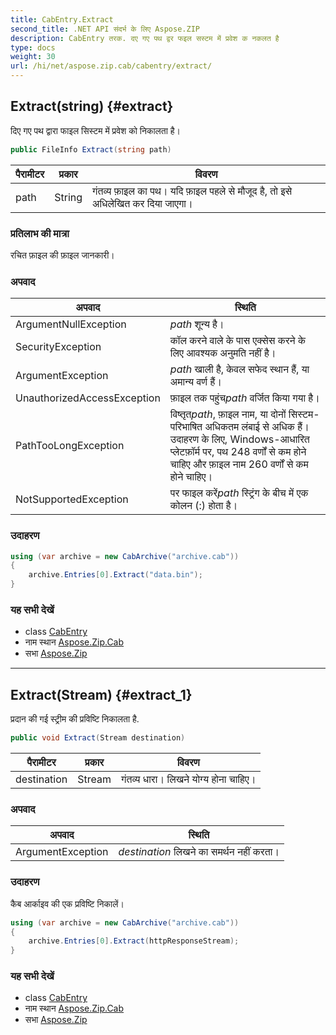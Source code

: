 ```yaml
---
title: CabEntry.Extract
second_title: .NET API संदर्भ के लिए Aspose.ZIP
description: CabEntry तरक. दए गए पथ द्वर फइल सस्टम में प्रवेश क नकलत है
type: docs
weight: 30
url: /hi/net/aspose.zip.cab/cabentry/extract/
---
```

## Extract(string) {#extract}

दिए गए पथ द्वारा फाइल सिस्टम में प्रवेश को निकालता है।

```csharp
public FileInfo Extract(string path)
```

| पैरामीटर | प्रकार | विवरण |
| --- | --- | --- |
| path | String | गंतव्य फ़ाइल का पथ। यदि फ़ाइल पहले से मौजूद है, तो इसे अधिलेखित कर दिया जाएगा। |

### प्रतिलाभ की मात्रा

रचित फ़ाइल की फ़ाइल जानकारी।

### अपवाद

| अपवाद | स्थिति |
| --- | --- |
| ArgumentNullException | *path* शून्य है। |
| SecurityException | कॉल करने वाले के पास एक्सेस करने के लिए आवश्यक अनुमति नहीं है। |
| ArgumentException | *path* खाली है, केवल सफेद स्थान हैं, या अमान्य वर्ण हैं। |
| UnauthorizedAccessException | फ़ाइल तक पहुंच*path* वर्जित किया गया है। |
| PathTooLongException | विष्तृत*path*, फ़ाइल नाम, या दोनों सिस्टम-परिभाषित अधिकतम लंबाई से अधिक हैं। उदाहरण के लिए, Windows-आधारित प्लेटफ़ॉर्म पर, पथ 248 वर्णों से कम होने चाहिए और फ़ाइल नाम 260 वर्णों से कम होने चाहिए। |
| NotSupportedException | पर फाइल करें*path* स्ट्रिंग के बीच में एक कोलन (:) होता है। |

### उदाहरण

```csharp
using (var archive = new CabArchive("archive.cab"))
{
    archive.Entries[0].Extract("data.bin");
}
```

### यह सभी देखें

* class [CabEntry](../)
* नाम स्थान [Aspose.Zip.Cab](../../cabentry/)
* सभा [Aspose.Zip](../../../)

---

## Extract(Stream) {#extract_1}

प्रदान की गई स्ट्रीम की प्रविष्टि निकालता है.

```csharp
public void Extract(Stream destination)
```

| पैरामीटर | प्रकार | विवरण |
| --- | --- | --- |
| destination | Stream | गंतव्य धारा। लिखने योग्य होना चाहिए। |

### अपवाद

| अपवाद | स्थिति |
| --- | --- |
| ArgumentException | *destination* लिखने का समर्थन नहीं करता। |

### उदाहरण

कैब आर्काइव की एक प्रविष्टि निकालें।

```csharp
using (var archive = new CabArchive("archive.cab"))
{
    archive.Entries[0].Extract(httpResponseStream);
}
```

### यह सभी देखें

* class [CabEntry](../)
* नाम स्थान [Aspose.Zip.Cab](../../cabentry/)
* सभा [Aspose.Zip](../../../)



